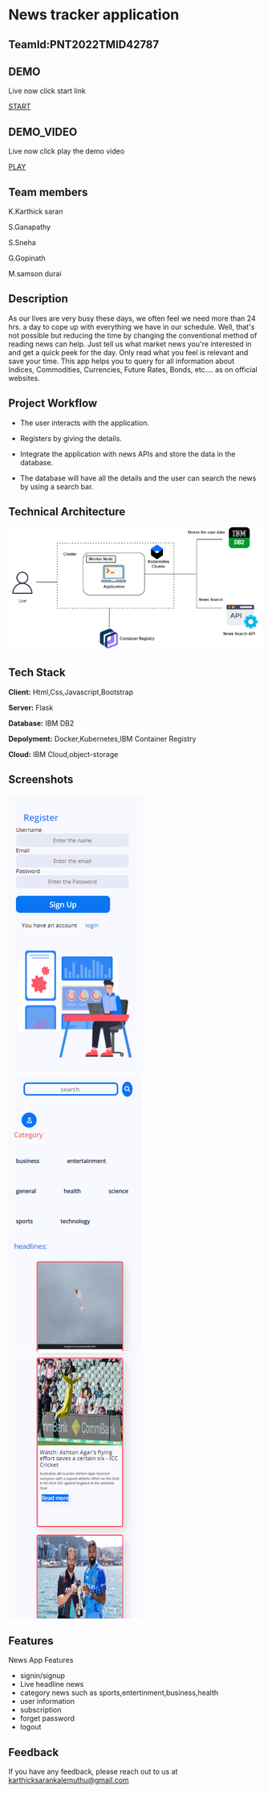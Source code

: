 

# News tracker application
## TeamId:PNT2022TMID42787
## DEMO
Live now click start link

[START](http://169.51.200.171:30324/)
## DEMO_VIDEO
Live now click play the demo video

[PLAY](https://drive.google.com/file/d/10QeDXUrs6X_zFSiazZNqUEJH_1i6V66X/view)
## Team members
 K.Karthick saran

 S.Ganapathy

 S.Sneha

 G.Gopinath

 M.samson durai
 ## Description
 As our lives are very busy these days, we often feel we need more than 24 hrs. a day to cope up with everything we have in our schedule. Well, that's not possible but reducing the time by changing the conventional method of reading news can help. Just tell us what market news you're interested in and get a quick peek for the day. Only read what you feel is relevant and save your time. This app helps you to query for all information about Indices, Commodities, Currencies, Future Rates, Bonds, etc.… as on official websites.

## Project Workflow

 - The user interacts with the application.

 - Registers by giving the details.

 - Integrate the application with news APIs and store the data in the database.

 - The database will have all the details and the user can search the news by using a search bar.

## Technical Architecture 

 ![App Screenshot](https://github.com/karthicksarankalemuthu/IBM-PROJECT/blob/master/screenshot/arc.png)

  

  

  


## Tech Stack

**Client:** Html,Css,Javascript,Bootstrap

**Server:** Flask

**Database:** IBM DB2

**Depolyment:** Docker,Kubernetes,IBM Container Registry

**Cloud:** IBM Cloud,object-storage

  
## Screenshots

![App Screenshot](https://github.com/karthicksarankalemuthu/IBM-PROJECT/blob/master/screenshot/signup.png)
![App Screenshot](https://github.com/karthicksarankalemuthu/IBM-PROJECT/blob/master/screenshot/home.png)
![App Screenshot](https://github.com/karthicksarankalemuthu/IBM-PROJECT/blob/master/screenshot/home2.png)


  
## Features

 News App Features
- signin/signup
- Live headline news
- category news such as sports,entertinment,business,health
- user information
- subscription
- forget password 
- logout

  
## Feedback

If you have any feedback, please reach out to us at 
karthicksarankalemuthu@gmail.com


  